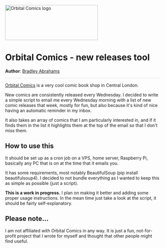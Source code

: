 <a href="http://www.orbitalcomics.com/"><img src="http://i.imgur.com/dPDgZqG.png" width="300" height="114" alt="Orbital Comics logo"></a>

# Orbital Comics - new releases tool

**Author**: [Bradley Abrahams](https://github.com/mrkipling)

<hr style="height: 1px; background-image: none; background-color: #ddd;">

[Orbital Comics](http://www.orbitalcomics.com/) is a very cool comic book shop in Central London.

New comics are consistently released every Wednesday. I decided to write a simple script to email me every Wednesday morning with a list of new comic releases that week, mostly for fun, but also because it's kind of nice having an automatic reminder in my inbox.

It also takes an array of comics that I am particularly interested in, and if it finds them in the list it highlights them at the top of the email so that I don't miss them.

## How to use this

It should be set up as a cron job on a VPS, home server, Raspberry Pi, basically any PC that is on at the time that it emails you.

It has some requirements, most notably BeautifulSoup (pip install beautifulsoup4). I decided to not bundle everything as I wanted to keep this as simple as possible (just a script).

**This is a work in progress.** I plan on making it better and adding some proper usage instructions. In the mean time just take a look at the script, it should be fairly self-explanatory.

## Please note...

I am not affiliated with Orbital Comics in any way. It is just a fun, not-for-profit project that I wrote for myself and thought that other people might find useful.
